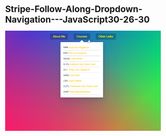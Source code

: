 # Stripe-Follow-Along-Dropdown-Navigation---JavaScript30-26-30
![Preview](https://github.com/vitaliken/Stripe-Follow-Along-Dropdown-Navigation---JavaScript30-26-30/blob/main/preview.png?raw=true)
